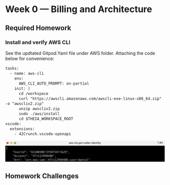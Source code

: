 # Week 0 — Billing and Architecture

## Required Homework

### Install and verify AWS CLI

See the updtated Gitpod.Yaml file under AWS folder. Attaching the code below for convenience:

```
tasks:
  - name: aws-cli
    env:
      AWS_CLI_AUTO_PROMPT: on-partial
    init: |
      cd /workspace
      curl "https://awscli.amazonaws.com/awscli-exe-linux-x86_64.zip" -o "awscliv2.zip"
      unzip awscliv2.zip
      sudo ./aws/install
      cd $THEIA_WORKSPACE_ROOT
vscode:
  extensions:
    - 42Crunch.vscode-openapi
```
![installing AWS CLI](assets/proof_of_aws_cli.png)

## Homework Challenges


